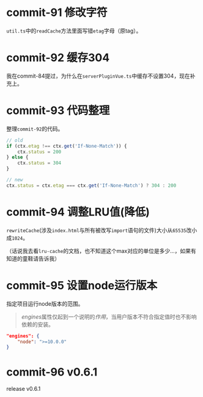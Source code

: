 # commit-91 修改字符

`util.ts`中的`readCache`方法里面写错`etag`字母（原tag）。

# commit-92 缓存304

我在commit-84提过，为什么在`serverPluginVue.ts`中缓存不设置304，现在补充上。

# commit-93 代码整理

整理`commit-92`的代码。

```typescript
// old
if (ctx.etag !== ctx.get('If-None-Match')) {
    ctx.status = 200
} else {
    ctx.status = 304
}

// new
ctx.status = ctx.etag === ctx.get('If-None-Match') ? 304 : 200
```

# commit-94 调整LRU值(降低)

`rewriteCache`(涉及`index.html`与所有被改写`import`语句的文件)大小从`65535`改小成`1024`。

（话说我去看`lru-cache`的文档，也不知道这个max对应的单位是多少...，如果有知道的童鞋请告诉我）

# commit-95 设置node运行版本

指定项目运行node版本的范围。

> *engines*属性仅起到一个说明的*作用*，当用户版本不符合指定值时也不影响依赖的安装。

```json
"engines": {
    "node": ">=10.0.0"
}
```

# commit-96 v0.6.1

release v0.6.1

